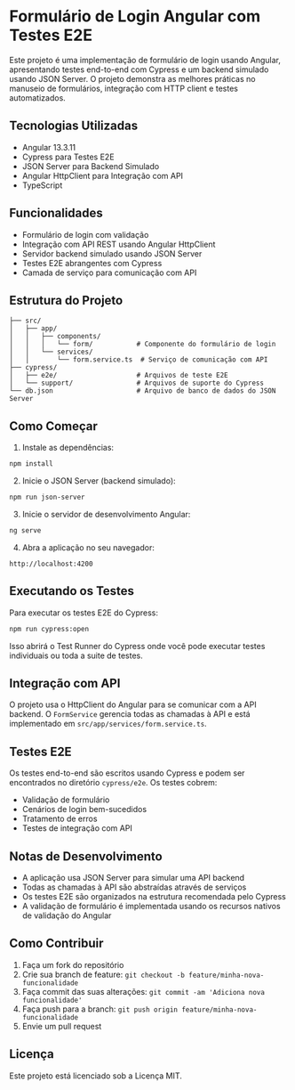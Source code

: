 # Formulário de Login Angular com Testes E2E

Este projeto é uma implementação de formulário de login usando Angular, apresentando testes end-to-end com Cypress e um backend simulado usando JSON Server. O projeto demonstra as melhores práticas no manuseio de formulários, integração com HTTP client e testes automatizados.

## Tecnologias Utilizadas

- Angular 13.3.11
- Cypress para Testes E2E
- JSON Server para Backend Simulado
- Angular HttpClient para Integração com API
- TypeScript

## Funcionalidades

- Formulário de login com validação
- Integração com API REST usando Angular HttpClient
- Servidor backend simulado usando JSON Server
- Testes E2E abrangentes com Cypress
- Camada de serviço para comunicação com API

## Estrutura do Projeto

```
├── src/
│   ├── app/
│   │   ├── components/
│   │   │   └── form/           # Componente do formulário de login
│   │   └── services/
│   │       └── form.service.ts  # Serviço de comunicação com API
├── cypress/
│   ├── e2e/                    # Arquivos de teste E2E
│   └── support/                # Arquivos de suporte do Cypress
└── db.json                     # Arquivo de banco de dados do JSON Server
```

## Como Começar

1. Instale as dependências:
```bash
npm install
```

2. Inicie o JSON Server (backend simulado):
```bash
npm run json-server
```

3. Inicie o servidor de desenvolvimento Angular:
```bash
ng serve
```

4. Abra a aplicação no seu navegador:
```
http://localhost:4200
```

## Executando os Testes

Para executar os testes E2E do Cypress:

```bash
npm run cypress:open
```

Isso abrirá o Test Runner do Cypress onde você pode executar testes individuais ou toda a suite de testes.

## Integração com API

O projeto usa o HttpClient do Angular para se comunicar com a API backend. O `FormService` gerencia todas as chamadas à API e está implementado em `src/app/services/form.service.ts`.

## Testes E2E

Os testes end-to-end são escritos usando Cypress e podem ser encontrados no diretório `cypress/e2e`. Os testes cobrem:

- Validação de formulário
- Cenários de login bem-sucedidos
- Tratamento de erros
- Testes de integração com API

## Notas de Desenvolvimento

- A aplicação usa JSON Server para simular uma API backend
- Todas as chamadas à API são abstraídas através de serviços
- Os testes E2E são organizados na estrutura recomendada pelo Cypress
- A validação de formulário é implementada usando os recursos nativos de validação do Angular

## Como Contribuir

1. Faça um fork do repositório
2. Crie sua branch de feature: `git checkout -b feature/minha-nova-funcionalidade`
3. Faça commit das suas alterações: `git commit -am 'Adiciona nova funcionalidade'`
4. Faça push para a branch: `git push origin feature/minha-nova-funcionalidade`
5. Envie um pull request

## Licença

Este projeto está licenciado sob a Licença MIT.
